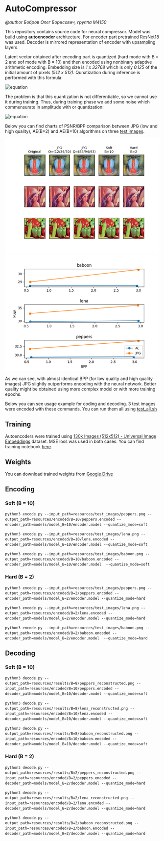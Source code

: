 # AutoCompressor

*@author Бобров Олег Борисович, группа М4150*

This repository contains source code for neural compressor. Model was build using **autoencoder** architecture. 
For encoder part pretrained ResNet18 was used. Decoder is mirrored representation of encoder with upsampling layers. 

Latent vector obtained after encoding part is quantized (hard mode with B = 2 and sof mode with B = 10) 
and then encoded using nonbinary adaptive arithmetic encoding. Embedding size is *1 x 32768* which is only *0.125* of the initial amount of pixels *(512 x 512)*.
Qunatization during inference is performed with this formula: 

![equation](https://latex.codecogs.com/svg.image?b_i%20=%20%5Clfloor%20f_i%5Ctimes%202%5EB%20&plus;%200.5%20%5Crfloor)

The problem is that this quantization is not differentiable, so we cannot use it during training. Thus, during training phase 
we add some noise which commensurate in amplitude with or quantization:

![equation](https://latex.codecogs.com/svg.image?b_i%20=%20f_i%20&plus;%20%5Cfrac%7B1%7D%7B2%5EB%7D%5Ctimes%20%5Cmathcal%7BN%7D%5Cleft%20(%20-%5Cfrac%7B1%7D%7B2%7D;%5Cfrac%7B1%7D%7B2%7D%20%5Cright%20))

Below you can find charts of PSNR/BPP comparison between JPG (low and high quality), AE(B=2) and AE(B=10) algorithms on three [test images](resources/test_images).

![Images comparison](resources/analytics/images_comparison.png)
![PSNR](resources/analytics/PSNR_BPP.png)

As we can see, with almost identical BPP (for low quality and high quality images) JPG slightly outperforms encoding with the neural network.
Better quality might be obtained using more complex model or with more training epochs.

Below you can see usage example for coding and decoding. 3 test images were encoded with these commands. 
You can run them all using [test_all.sh](test_all.sh)

## Training

Autoencoders were trained using [130k Images (512x512) - Universal Image Embeddings](https://www.kaggle.com/datasets/rhtsingh/130k-images-512x512-universal-image-embeddings)
dataset. MSE loss was used in both cases. You can find training notebook [here](notebooks/autocompressor_train.ipynb).

## Weights

You can download trained weights from [Google Drive](https://drive.google.com/drive/u/0/folders/1HjcGjdWEY1un_hlVvmX5hlzkH-_v8PMH)

## Encoding

### Soft (B = 10)
`python3 encode.py --input_path=resources/test_images/peppers.png --output_path=resources/encoded/B=10/peppers.encoded --encoder_path=models/model_B=10/encoder.model --quantize_mode=soft`

`python3 encode.py --input_path=resources/test_images/lena.png --output_path=resources/encoded/B=10/lena.encoded --encoder_path=models/model_B=10/encoder.model --quantize_mode=soft`

`python3 encode.py --input_path=resources/test_images/baboon.png --output_path=resources/encoded/B=10/baboon.encoded --encoder_path=models/model_B=10/encoder.model  --quantize_mode=soft`

### Hard (B = 2)

`python3 encode.py --input_path=resources/test_images/peppers.png --output_path=resources/encoded/B=2/peppers.encoded --encoder_path=models/model_B=2/encoder.model --quantize_mode=hard`

`python3 encode.py --input_path=resources/test_images/lena.png --output_path=resources/encoded/B=2/lena.encoded --encoder_path=models/model_B=2/encoder.model --quantize_mode=hard`

`python3 encode.py --input_path=resources/test_images/baboon.png --output_path=resources/encoded/B=2/baboon.encoded --encoder_path=models/model_B=2/encoder.model  --quantize_mode=hard`

## Decoding

### Soft (B = 10)
`python3 decode.py --output_path=resources/results/B=8/peppers_reconstructed.png --input_path=resources/encoded/B=10/peppers.encoded --decoder_path=models/model_B=10/decoder.model --quantize_mode=soft`

`python3 decode.py --output_path=resources/results/B=8/lena_reconstructed.png --input_path=resources/encoded/B=10/lena.encoded --decoder_path=models/model_B=10/decoder.model --quantize_mode=soft`

`python3 decode.py --output_path=resources/results/B=8/baboon_reconstructed.png --input_path=resources/encoded/B=10/baboon.encoded --decoder_path=models/model_B=10/decoder.model --quantize_mode=soft`

### Hard (B = 2)
`python3 decode.py --output_path=resources/results/B=2/peppers_reconstructed.png --input_path=resources/encoded/B=2/peppers.encoded --decoder_path=models/model_B=2/decoder.model --quantize_mode=hard`

`python3 decode.py --output_path=resources/results/B=2/lena_reconstructed.png --input_path=resources/encoded/B=2/lena.encoded --decoder_path=models/model_B=2/decoder.model --quantize_mode=hard`

`python3 decode.py --output_path=resources/results/B=2/baboon_reconstructed.png --input_path=resources/encoded/B=2/baboon.encoded --decoder_path=models/model_B=2/decoder.model --quantize_mode=hard`